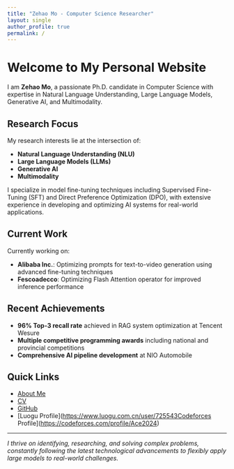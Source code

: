 ```yaml
---
title: "Zehao Mo - Computer Science Researcher"
layout: single
author_profile: true
permalink: /
---
```


# Welcome to My Personal Website

I am **Zehao Mo**, a passionate Ph.D. candidate in Computer Science with expertise in Natural Language Understanding, Large Language Models, Generative AI, and Multimodality.

## Research Focus

My research interests lie at the intersection of:
- **Natural Language Understanding (NLU)**
- **Large Language Models (LLMs)**
- **Generative AI**
- **Multimodality**

I specialize in model fine-tuning techniques including Supervised Fine-Tuning (SFT) and Direct Preference Optimization (DPO), with extensive experience in developing and optimizing AI systems for real-world applications.

## Current Work

Currently working on:
- **Alibaba Inc.**: Optimizing prompts for text-to-video generation using advanced fine-tuning techniques
- **Fescoadecco**: Optimizing Flash Attention operator for improved inference performance

## Recent Achievements

- **96% Top-3 recall rate** achieved in RAG system optimization at Tencent Wesure
- **Multiple competitive programming awards** including national and provincial competitions
- **Comprehensive AI pipeline development** at NIO Automobile

## Quick Links

- [About Me](/about/)
- [CV](/cv/)
- [GitHub](https://github.com/zmzhace)
- [Luogu Profile](https://www.luogu.com.cn/user/725543Codeforces Profile](https://codeforces.com/profile/Ace2024)
---

*I thrive on identifying, researching, and solving complex problems, constantly following the latest technological advancements to flexibly apply large models to real-world challenges.* 